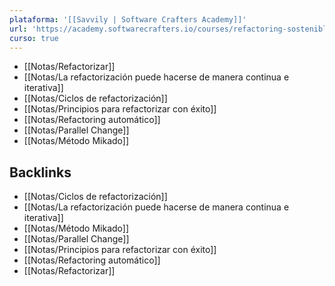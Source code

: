 ```yaml
---
plataforma: '[[Savvily | Software Crafters Academy]]'
url: 'https://academy.softwarecrafters.io/courses/refactoring-sostenible'
curso: true
---
```

- [[Notas/Refactorizar]]
- [[Notas/La refactorización puede hacerse de manera continua e iterativa]]
- [[Notas/Ciclos de refactorización]]
- [[Notas/Principios para refactorizar con éxito]]
- [[Notas/Refactoring automático]]
- [[Notas/Parallel Change]]
- [[Notas/Método Mikado]]

<!-- backlinks:start -->

## Backlinks

- [[Notas/Ciclos de refactorización]]
- [[Notas/La refactorización puede hacerse de manera continua e iterativa]]
- [[Notas/Método Mikado]]
- [[Notas/Parallel Change]]
- [[Notas/Principios para refactorizar con éxito]]
- [[Notas/Refactoring automático]]
- [[Notas/Refactorizar]]

<!-- backlinks:end -->
